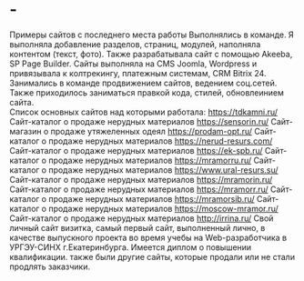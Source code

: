 # -
Примеры сайтов с последнего места работы
Выполнялись в команде. Я выполняла добавление разделов, страниц, модулей, наполняла контентом (текст, фото). Также разрабатывала сайт с помощью Akeeba, SP Page Builder. Сайты выполняла на CMS Joomla, Wordpress и привязывала к колтрекингу, платежным системам, CRM Bitrix 24. Занимались  в команде продвижением сайтов, ведением соц.сетей. Также приходилось заниматься правкой кода, стилей, обновлеинием сайта.  
Список основных сайтов над которыми работала:
https://tdkamni.ru/  Сайт-каталог о продаже нерудных материалов
https://sensorin.ru/ Сайт-магазин о продаже утяжеленных одеял
https://prodam-opt.ru/  Сайт-каталог о продаже нерудных материалов
https://nerud-resurs.com/ Сайт-каталог о продаже нерудных материалов
https://ek-spb.ru/   Сайт-каталог о продаже нерудных материалов
https://mramorru.ru/ Сайт-каталог о продаже нерудных материалов
https://www.ural-resurs.su/  Сайт-каталог о продаже нерудных материалов
https://mramorin.ru/ Сайт-каталог о продаже нерудных материалов
https://mramorr.ru/   Сайт-каталог о продаже нерудных материалов
https://mramorsib.ru/   Сайт-каталог о продаже нерудных материалов
https://moscow-mramor.ru/  Сайт-каталог о продаже нерудных материалов
http://irrina.ru/   Свой личный сайт визитка, самый первый сайт, выполненный лично, в качестве выпускного проекта во время учебы на Web-разработчика в УРГЭУ-СИНХ г.Екатеринбурга. Имеется диплом о повышении квалификации. 
также были другие сайты, которые продали или не стали продлять заказчики.
